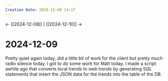 ```yaml
---
Creation Date: 2024-12-09 14:17
---
```


<- [[2024-12-08]] | [[2024-12-10]]  ->

# 2024-12-09
Pretty quiet again today, did a little bit of work for the client but pretty much radio silence today. I got to do some work for Matt today. I made a script awhile ago that converts local trends to web trends by generating SQL statements that insert the JSON data for the trends into the table of the DB.